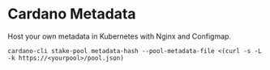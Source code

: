 # Cardano Metadata
Host your own metadata in Kubernetes with Nginx and Configmap.
```
cardano-cli stake-pool metadata-hash --pool-metadata-file <(curl -s -L -k https://<yourpool>/pool.json)
```